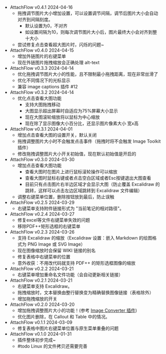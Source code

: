 - AttachFlow v0.4.1 2024-04-16
  - 拖拽调节图片大小增加设置，可以设置调节间隔，调节后图片大小会自动对齐到间隔刻度。
    - 默认设置为0，不对齐
    - 如设置间隔为10，则每次调节图片大小后，图片最终大小会对齐到整十大小
  - 尝试修复点击查看超大图片时，闪烁的问题~
- AttachFlow v0.4.0 2024-04-15
  - 增加外链图片的右键菜单
  - 现在外链图片拖拽缩放会正确处理 alt-text
- AttachFlow v0.3.3 2024-04-14
  - 优化拖拽调节图片大小的性能，且不限制最小拖拽距离，现在非常丝滑了
  - 优化不同情况下的光标显示
  - 兼容 image captions 插件 #12
- AttachFlow v0.3.2 2024-04-14
  - 优化点击查看大图功能
    - 支持大图拖拽移动
    - 大图显示超出屏幕时自适应为75%屏幕大小显示
    - 现在大图滚轮缩放将以鼠标为中心缩放
    - 现在除了显示图像大小百分比，还显示图片像素大小 宽x高
- AttachFlow v0.3.1 2024-04-01
  - 增加点击查看大图的设置开关，默认关闭
  - 拖拽调整图片大小时不会触发点击事件（拖拽时将不会触发 Image Toolkit 插件）
  - 修改拖拽调整图片大小开关初始值，现在默认初始值是开启的
- AttachFlow v0.3.0 2024-03-30
  - 增加点击查看大图功能
    - 查看大图时在图片上进行鼠标滚轮操作可以缩放
    - 查看大图时鼠标右键或者点击空白区域或者Esc按键退出大图查看
    - 目前只有点击图片右半边区域才会显示大图（防止覆盖 Excalidraw 的跳转，这样可以点击左边区域跳转到 Excalidraw 文件编辑）
  - 调整右键菜单位置，删除按钮放到最后，防止误触
- AttachFlow v0.2.5 2024-03-29
  - 右键菜单支持附件链接形式为 "当前笔记的相对路径"。
- AttachFlow v0.2.4 2024-03-27
  - 修复excel等文件右键菜单失效的问题
  - 移除PDF++矩形选框的右键菜单
- AttachFlow v0.2.3 2024-03-26
  - 支持 Excalidraw 的缩放（Excalidraw 设置：嵌入 Markdown 的绘图格式为 PNG Image 或 SVG Image）
  - 现在图像缩放时会保留 WIKI 链接的别名
  - 修复表格中右键菜单的位置
  - 意外收获：不用改代码就支持 PDF++ 的矩形选框图像的缩放
- AttachFlow v0.2.2 2024-03-21
  - 右键菜单增加重命名文件功能（会自动更新相关链接）
- AttachFlow v0.2.1 2024-03-21
  - 右键菜单支持 Excalidraw。
  - 拖拽缩放时，文本替换由整行替换变为精确替换图像链接（表格除外）
  - 增加拖拽缩放的开关
- AttachFlow v0.2.0 2024-03-20
  - 增加拖拽调整图片大小的功能！(参考 [Image Converter 插件](https://github.com/xRyul/obsidian-image-converter))
  - 优化图片删除，在 Callout 和 Table 中的情况。
- AttachFlow v0.1.1 2024-03-09
  - 修复表格中图片右键菜单位置与原生菜单重叠的问题
- AttachFlow v0.1.0 2024-01-31
  - 插件整体初步完成~
  - #todo Linux 的文件拷贝还需要完善